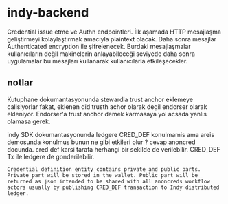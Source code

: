 # indy-backend

Credential issue etme ve Authn endpointleri. İlk aşamada HTTP mesajlaşma geliştirmeyi kolaylaştırmak amacıyla plaintext olacak. Daha sonra mesajlar Authenticated encryption ile şifrelenecek. Burdaki mesajlaşmalar kullanıcıların değil makinelerin anlayabileceği seviyede daha sonra uygulamalar bu mesajları kullanarak kullanıcılarla etkileşecekler.

## notlar

Kutuphane dokumantasyonunda stewardla trust anchor eklemeye calisiyorlar fakat, eklenen did trusth achor olarak degil endorser olarak ekleniyor. Endorser'a trust anchor demek karmasaya yol acsada yanlis olamasa gerek.  

indy SDK dokumantasyonunda ledgere CRED_DEF konulmamis ama areis demosunda konulmus bunun ne gibi etkileri olur ? cevap anoncred docunda. cred def karsi tarafa herhangi bir sekilde de verilebilir. CRED_DEF Tx ile ledgere de gonderilebilir.
```
Credential definition entity contains private and public parts. Private part will be stored in the wallet. Public part will be returned as json intended to be shared with all anoncreds workflow actors usually by publishing CRED_DEF transaction to Indy distributed ledger.
```